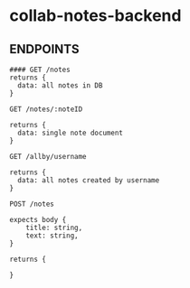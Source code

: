 # collab-notes-backend

## ENDPOINTS


```
#### GET /notes
returns {
  data: all notes in DB    
}
```

```
GET /notes/:noteID

returns {
  data: single note document    
}
```


```
GET /allby/username

returns {
  data: all notes created by username  
}
```

```
POST /notes

expects body {
    title: string,
    text: string,
}

returns {
    
}
```
